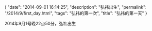 {
  "date": "2014-09-01 16:14:25",
  "description": "弘祎出生",
  "permalink": "/2014/9/first_day.html",
  "tags": "弘祎的第一次",
  "title": "弘祎的第一天"
}

2014年9月1号晚22点50分，弘祎出生